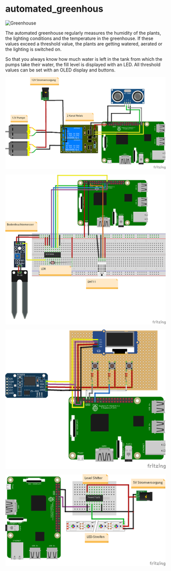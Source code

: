 # automated_greenhous

![Greenhouse](https://github.com/xAquaCulinaris/automated_greenhouse/blob/master/images/greenhouse.png)

The automated greenhouse regularly measures the humidity of the plants, the lighting conditions and the temperature in the greenhouse.
If these values exceed a threshold value, the plants are getting watered, aerated or the lighting is switched on.

So that you always know how much water is left in the tank from which the pumps take their water, the fill level is displayed with an LED.
All threshold values can be set with an OLED display and buttons.




![Pumps](https://github.com/xAquaCulinaris/automated_greenhous/blob/master/images/Pumpen%2BUltraschall.png)

![Sensors](https://github.com/xAquaCulinaris/automated_greenhous/blob/master/images/MCP3008%2BDHT11.png)

![Display](https://github.com/xAquaCulinaris/automated_greenhous/blob/master/images/Oled%2BRTC.png)

![LED strip](https://github.com/xAquaCulinaris/automated_greenhous/blob/master/images/LEDstrip.png)
